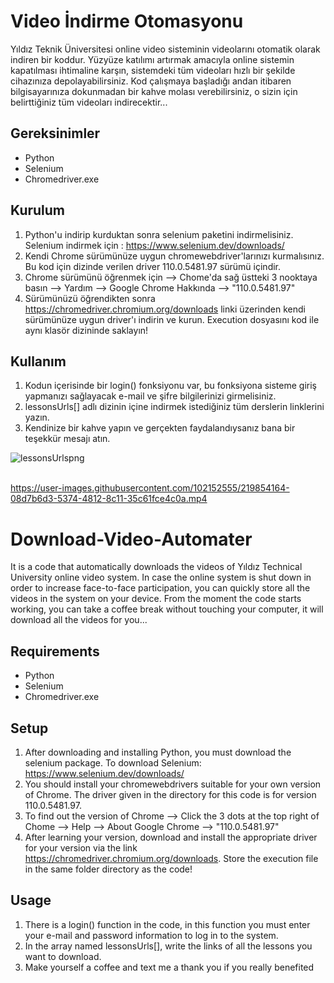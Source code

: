 # Video İndirme Otomasyonu
Yıldız Teknik Üniversitesi online video sisteminin videolarını otomatik olarak indiren bir koddur. Yüzyüze katılımı artırmak amacıyla online sistemin kapatılması  ihtimaline karşın, sistemdeki tüm  videoları hızlı bir şekilde cihazınıza depolayabilirsiniz. Kod çalışmaya başladığı andan itibaren bilgisayarınıza dokunmadan bir kahve molası verebilirsiniz, o sizin için belirttiğiniz tüm videoları indirecektir...  

## Gereksinimler

* Python
* Selenium
* Chromedriver.exe

## Kurulum

1. Python'u indirip kurduktan sonra selenium paketini indirmelisiniz. Selenium indirmek için : https://www.selenium.dev/downloads/ 
2. Kendi Chrome sürümünüze uygun chromewebdriver'larınızı kurmalısınız. Bu kod için dizinde verilen driver 110.0.5481.97 sürümü içindir. 
3. Chrome sürümünü öğrenmek için --> Chome'da sağ üstteki 3 nooktaya basın --> Yardım --> Google Chrome Hakkında --> "110.0.5481.97" 
4. Sürümünüzü öğrendikten sonra https://chromedriver.chromium.org/downloads linki üzerinden kendi sürümünüze uygun driver'ı indirin ve kurun. Execution dosyasını kod ile aynı klasör dizininde saklayın!

## Kullanım

1. Kodun içerisinde bir login() fonksiyonu var, bu fonksiyona sisteme giriş yapmanızı sağlayacak e-mail ve şifre bilgilerinizi girmelisiniz.
2. lessonsUrls[] adlı dizinin içine indirmek istediğiniz tüm derslerin linklerini yazın.
3. Kendinize bir kahve yapın ve gerçekten faydalandıysanız bana bir teşekkür mesajı atın.


![lessonsUrlspng](https://user-images.githubusercontent.com/102152555/219854170-ecc31b90-5426-4ab8-82f2-4bb23a05b095.png) <br />
<br />

https://user-images.githubusercontent.com/102152555/219854164-08d7b6d3-5374-4812-8c11-35c61fce4c0a.mp4


# Download-Video-Automater
It is a code that automatically downloads the videos of Yıldız Technical University online video system. In case the online system is shut down in order to increase face-to-face participation, you can quickly store all the videos in the system on your device. From the moment the code starts working, you can take a coffee break without touching your computer, it will download all the videos for you... 

## Requirements

* Python
* Selenium
* Chromedriver.exe


## Setup

1. After downloading and installing Python, you must download the selenium package. To download Selenium: https://www.selenium.dev/downloads/
2. You should install your chromewebdrivers suitable for your own version of Chrome. The driver given in the directory for this code is for version 110.0.5481.97.
3. To find out the version of Chrome --> Click the 3 dots at the top right of Chome --> Help --> About Google Chrome --> "110.0.5481.97"
4. After learning your version, download and install the appropriate driver for your version via the link https://chromedriver.chromium.org/downloads. Store the execution file in the same folder directory as the code!

## Usage

1. There is a login() function in the code, in this function you must enter your e-mail and password information to log in to the system.
2. In the array named lessonsUrls[], write the links of all the lessons you want to download. 
3. Make yourself a coffee and text me a thank you if you really benefited
